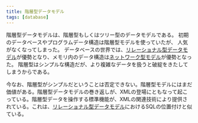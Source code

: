 ```yaml
---
title: 階層型データモデル
tags: [database]
---
```


階層型データモデルは、階層型もしくはツリー型のデータモデルである。
初期のデータベースやプログラムデータ構造は階層型モデルを使っていたが、
人気がなくなってしまった。
データベースの世界では、[リレーショナル型データモデル](RelationalDataModel)が優勢となり、メモリ内のデータ構造は[ネットワーク型モデル](NetworkDataModel)が優勢となった。
階層型はシンプルな構造だが、より複雑なデータを扱うと破綻をきたしてしまうからである。

今なお、階層型がシンプルだということは否定できない。階層型モデルにはまだ価値がある。階層型データモデルの巻き返しが、XMLの登場にともなって起こっている。階層型データを操作する標準機能が、XMLの関連技術により提供されている。これは、[リレーショナル型データモデル](RelationaDataModel)におけるSQLの位置付けと似ている。
